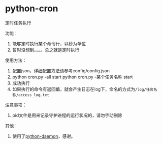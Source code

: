 python-cron
===========
定时任务执行

功能：
1. 能够定时执行某个命令行，以秒为单位
1. 暂时没想到。。。。总之就是定时执行

使用方法：
1. 配置json，详细配置方法请参考config/config.json
1. python cron.py -all start
   python cron.py -某个任务名称 start
1. 成功执行
1. 如果执行的命令有返回值，就会产生日志在log下，命名的方式为`/log/任务名称/access_log.txt`

注意事项：
1. pid文件是用来记录守护进程的运行状况的，请勿手动删除

其他：
1. 使用了[python-daemon](https://github.com/serverdensity/python-daemon)，感谢。